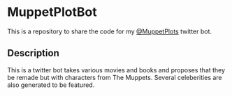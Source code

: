 # MuppetPlotBot
This is a repository to share the code for my [@MuppetPlots](https://twitter.com/MuppetPlots) twitter bot.

##  Description
This is a twitter bot takes various movies and books and proposes that they be remade but with characters from The Muppets. Several celeberities are also generated to be featured. 
